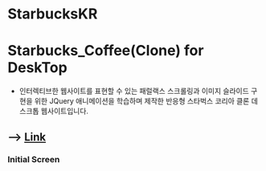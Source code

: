 # StarbucksKR

# Starbucks_Coffee(Clone) for DeskTop

- 인터렉티브한 웹사이트를 표현할 수 있는 패럴랙스 스크롤링과 이미지 슬라이드 구현을 위한 JQuery 애니메이션을 학습하며 제작한 반응형 스타벅스 코리아 클론 데스크톱 웹사이트입니다.

## --> [Link](https://kdn0325.github.io/StarbucksKR/)

### Initial Screen
#
